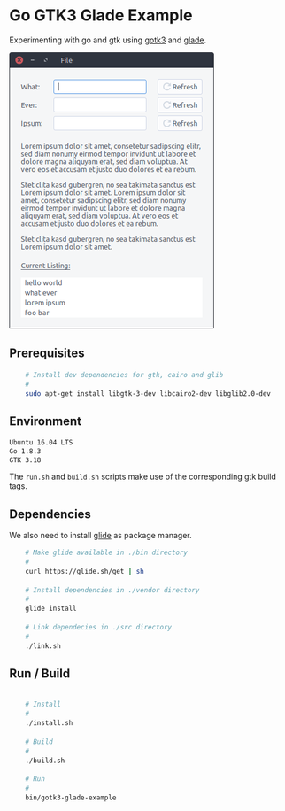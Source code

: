 # Go GTK3 Glade Example

Experimenting with go and gtk using [gotk3](https://github.com/gotk3/gotk3) and [glade](https://glade.gnome.org/).

![screenshot](screenshot.png)

## Prerequisites

```bash
    # Install dev dependencies for gtk, cairo and glib
    #
    sudo apt-get install libgtk-3-dev libcairo2-dev libglib2.0-dev
```

## Environment

    Ubuntu 16.04 LTS
    Go 1.8.3
    GTK 3.18

The `run.sh` and  `build.sh` scripts make use of the corresponding gtk build tags.

## Dependencies

We also need to install [glide](https://glide.sh) as package manager.

```bash
    # Make glide available in ./bin directory
    #
    curl https://glide.sh/get | sh
    
    # Install dependencies in ./vendor directory
    #
    glide install
    
    # Link dependecies in ./src directory
    # 
    ./link.sh
```

## Run / Build
    
```bash
       
    # Install
    #
    ./install.sh
    
    # Build
    #
    ./build.sh
    
    # Run
    #
    bin/gotk3-glade-example
```
